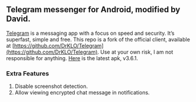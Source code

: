 ## Telegram messenger for Android, modified by David.

[Telegram](http://telegram.org) is a messaging app with a focus on speed and security. It’s superfast, simple and free. This repo is a fork of the official client, available at [https://github.com/DrKLO/Telegram](https://github.com/DrKLO/Telegram).
Use at your own risk, I am not responsible for anything. [Here](https://github.com/barchiesi/Telegram/raw/master/releases/v3.6.1.apk) is the latest apk, v3.6.1.

### Extra Features

1. Disable screenshot detection.
2. Allow viewing encrypted chat message in notifications.
